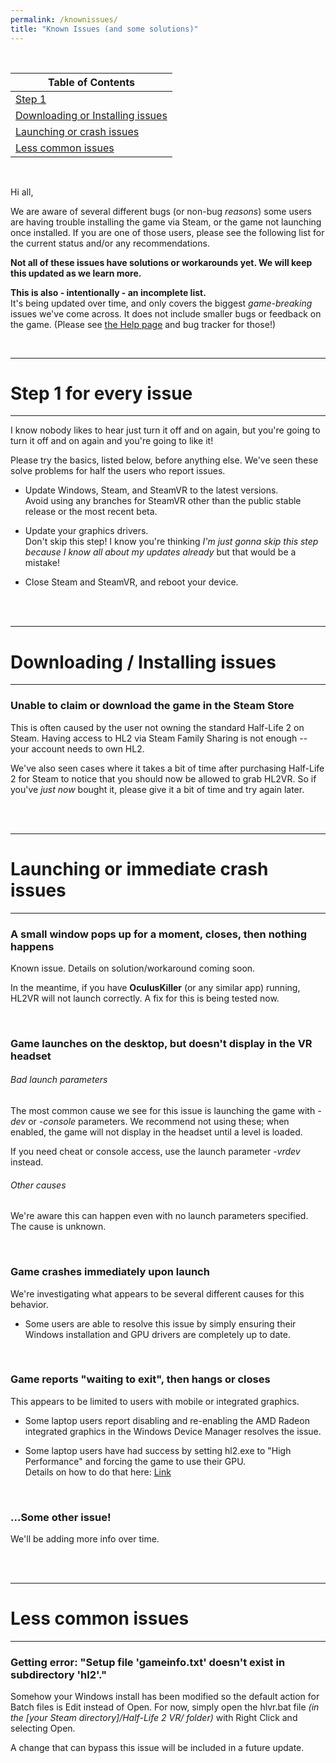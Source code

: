 ```yaml
---
permalink: /knownissues/
title: "Known Issues (and some solutions)"
---
```


<br />

| Table of Contents  |
| ------------- |
| [Step 1](#step-1-for-every-issue)  |
| [Downloading or Installing issues](#downloading--installing-issues  )  |
| [Launching or crash issues](#launching-or-immediate-crash-issues)  |
| [Less common issues](#less-common-issues)   |

<br />

Hi all,

We are aware of several different bugs (or non-bug *reasons*) some users are having trouble installing the game via Steam, or the game not launching once installed. If you are one of those users, please see the following list for the current status and/or any recommendations.

**Not all of these issues have solutions or workarounds yet. We will keep this updated as we learn more.**

**This is also - intentionally - an incomplete list.**  
It's being updated over time, and only covers the biggest *game-breaking* issues we've come across.
It does not include smaller bugs or feedback on the game. (Please see [the Help page](help/#reporting-bugs) and bug tracker for those!)

<br />

---

# Step 1 for every issue

---

I know nobody likes to hear just turn it off and on again, but you're going to turn it off and on again and you're going to like it!

Please try the basics, listed below, before anything else. We've seen these solve problems for half the users who report issues.

- Update Windows, Steam, and SteamVR to the latest versions.  
Avoid using any branches for SteamVR other than the public stable release or the most recent beta.

- Update your graphics drivers.  
Don't skip this step! I know you're thinking *I'm just gonna skip this step because I know all about my updates already* but that would be a mistake!

- Close Steam and SteamVR, and reboot your device.

<br />

<br />

---

# Downloading / Installing issues

---

### Unable to claim or download the game in the Steam Store

This is often caused by the user not owning the standard Half-Life 2 on Steam. Having access to HL2 via Steam Family Sharing is not enough -- your account needs to own HL2.

We've also seen cases where it takes a bit of time after purchasing Half-Life 2 for Steam to notice that you should now be allowed to grab HL2VR. So if you've *just now* bought it, please give it a bit of time and try again later.

<br />

<br />

---

# Launching or immediate crash issues

---

### A small window pops up for a moment, closes, then nothing happens

Known issue. Details on solution/workaround coming soon.

In the meantime, if you have **OculusKiller** (or any similar app) running, HL2VR will not launch correctly. A fix for this is being tested now.

<br />

### Game launches on the desktop, but doesn't display in the VR headset

###### Bad launch parameters
The most common cause we see for this issue is launching the game with *-dev* or *-console* parameters.
We recommend not using these; when enabled, the game will not display in the headset until a level is loaded.

If you need cheat or console access, use the launch parameter *-vrdev* instead.

###### Other causes

We're aware this can happen even with no launch parameters specified. The cause is unknown.

<br />

### Game crashes immediately upon launch

We're investigating what appears to be several different causes for this behavior.

- Some users are able to resolve this issue by simply ensuring their Windows installation and GPU drivers are completely up to date.

<br />

### Game reports "waiting to exit", then hangs or closes

This appears to be limited to users with mobile or integrated graphics.

- Some laptop users report disabling and re-enabling the AMD Radeon integrated graphics in the Windows Device Manager resolves the issue.

- Some laptop users have had success by setting hl2.exe to "High Performance" and forcing the game to use their GPU.  
Details on how to do that here: [Link](https://www.windowsdigitals.com/force-chrome-firefox-game-to-use-nvidia-gpu-integrated-graphics/)

<br />

### ...Some other issue!

We'll be adding more info over time.

<br />

<br />

---

# Less common issues

---

### Getting error: "Setup file 'gameinfo.txt' doesn't exist in subdirectory 'hl2'."

Somehow your Windows install has been modified so the default action for Batch files is Edit instead of Open. For now, simply open the hlvr.bat file *(in the [your Steam directory]/Half-Life 2 VR/ folder)* with Right Click and selecting Open.

A change that can bypass this issue will be included in a future update.
